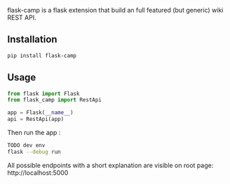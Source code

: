 flask-camp is a flask extension that build an full featured (but generic) wiki REST API.

## Installation

```bash
pip install flask-camp
```

## Usage

```python
from flask import Flask
from flask_camp import RestApi

app = Flask(__name__)
api = RestApi(app)
```

Then run the app : 
```bash
TODO dev env
flask --debug run
```

All possible endpoints with a short explanation are visible on root page: http://localhost:5000
